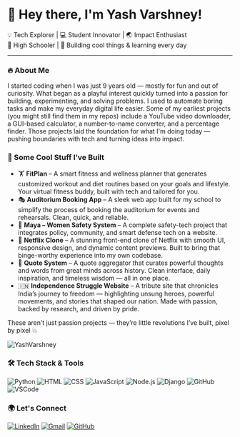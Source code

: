 # 👋 Hey there, I'm Yash Varshney!

💡 Tech Explorer | 💻 Student Innovator | 🌏 Impact Enthusiast  
🎒 High Schooler | 🧠 Building cool things & learning every day

---

### 🔥 About Me
I started coding when I was just 9 years old — mostly for fun and out of curiosity. What began as a playful interest quickly turned into a passion for building, experimenting, and solving problems. I used to automate boring tasks and make my everyday digital life easier. Some of my earliest projects (you might still find them in my repos) include a YouTube video downloader, a GUI-based calculator, a number-to-name converter, and a percentage finder. Those projects laid the foundation for what I'm doing today — pushing boundaries with tech and turning ideas into impact.

### 🚀 Some Cool Stuff I’ve Built


- 🏋️ **FitPlan** – A smart fitness and wellness planner that generates customized workout and diet routines based on your goals and lifestyle. Your virtual fitness buddy, built with tech and tailored for you.
- 🎭 **Auditorium Booking App** – A sleek web app built for my school to simplify the process of booking the auditorium for events and rehearsals. Clean, quick, and reliable.
- 🔐 **Maya – Women Safety System** – A complete safety-tech project that integrates policy, community, and smart defense tech on a website.
- 🍿 **Netflix Clone** – A stunning front-end clone of Netflix with smooth UI, responsive design, and dynamic content previews. Built to bring that binge-worthy experience into my own codebase.
- 🧾 **Quote System** – A quote aggregator that curates powerful thoughts and words from great minds across history. Clean interface, daily inspiration, and timeless wisdom — all in one place.
- 🇮🇳 **Independence Struggle Website** – A tribute site that chronicles India’s journey to freedom — highlighting unsung heroes, powerful movements, and stories that shaped our nation. Made with passion, backed by research, and driven by pride.

These aren’t just passion projects — they’re little revolutions I’ve built, pixel by pixel 💥


<img src="https://komarev.com/ghpvc/?username=Yash-Programmer&label=Profile%20views" alt="YashVarshney" />

### 🛠️ Tech Stack & Tools

![Python](https://img.shields.io/badge/-Python-3776AB?logo=python&logoColor=white)
![HTML](https://img.shields.io/badge/-HTML5-E34F26?logo=html5&logoColor=white)
![CSS](https://img.shields.io/badge/-CSS3-1572B6?logo=css3&logoColor=white)
![JavaScript](https://img.shields.io/badge/-JavaScript-F7DF1E?logo=javascript&logoColor=black)
![Node.js](https://img.shields.io/badge/Node.js-339933?style=flat&logo=nodedotjs&logoColor=white)
![Django](https://img.shields.io/badge/-Django-092E20?logo=django&logoColor=white)
![GitHub](https://img.shields.io/badge/-GitHub-181717?logo=github&logoColor=white)
![VSCode](https://img.shields.io/badge/-VSCode-007ACC?logo=visual-studio-code&logoColor=white)

### 🌍 Let's Connect

[![LinkedIn](https://img.shields.io/badge/LinkedIn-0A66C2?style=for-the-badge&logo=linkedin&logoColor=white)](https://www.linkedin.com/in/yashvvarshney/)
[![Gmail](https://img.shields.io/badge/Email-D14836?style=for-the-badge&logo=gmail&logoColor=white)](mailto:yash.gurukul12@gmail.com)
[![GitHub](https://img.shields.io/badge/GitHub-100000?style=for-the-badge&logo=github&logoColor=white)](https://github.com/Yash-Programmer/)



